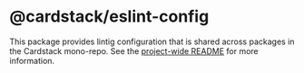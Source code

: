 # @cardstack/eslint-config

This package provides lintig configuration that is shared across
packages in the Cardstack mono-repo.
See the [project-wide README](https://github.com/cardstack/cardstack)
for more information.